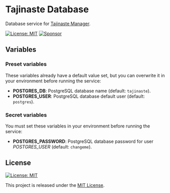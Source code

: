 # Tajinaste Database

Database service for [Tajinaste Manager](https://github.com/pedroetb/tajinaste-manager).

[![License: MIT](https://img.shields.io/badge/License-MIT-yellow.svg)](LICENSE)
[![Sponsor](https://img.shields.io/badge/-Sponsor-fafbfc?logo=GitHub%20Sponsors)](https://github.com/sponsors/pedroetb)

## Variables

### Preset variables

These variables already have a default value set, but you can overwrite it in your environment before running the service:

* **POSTGRES_DB**: PostgreSQL database name (default: `tajinaste`).
* **POSTGRES_USER**: PostgreSQL database default user (default: `postgres`).

### Secret variables

You must set these variables in your environment before running the service:

* **POSTGRES_PASSWORD**: PostgreSQL database password for user *POSTGRES_USER* (default: `changeme`).

## License

[![License: MIT](https://img.shields.io/badge/License-MIT-yellow.svg)](LICENSE)

This project is released under the [MIT License](LICENSE).
